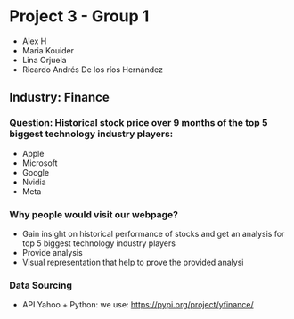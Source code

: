 # Project 3 -  Group 1

- Alex H
- Maria Kouider
- Lina Orjuela
- Ricardo Andrés De los ríos Hernández

## Industry: Finance
### Question: Historical stock price over 9 months of the top 5 biggest technology industry players:
- Apple
- Microsoft 
- Google 
- Nvidia
- Meta 

	 
### Why people would visit our webpage? 
- Gain insight on historical performance of stocks and get an analysis for top 5 biggest technology industry players
- Provide analysis 
- Visual representation that help to prove the provided analysi

### Data Sourcing
- API Yahoo + Python: we use: https://pypi.org/project/yfinance/

